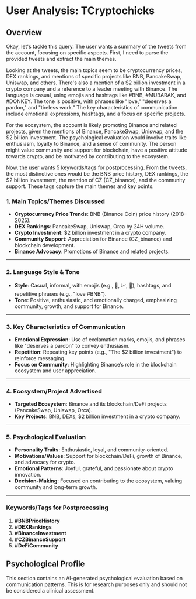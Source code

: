 # User Analysis: TCryptochicks

## Overview

<think>
Okay, let's tackle this query. The user wants a summary of the tweets from the account, focusing on specific aspects. First, I need to parse the provided tweets and extract the main themes.

Looking at the tweets, the main topics seem to be cryptocurrency prices, DEX rankings, and mentions of specific projects like BNB, PancakeSwap, Uniswap, and others. There's also a mention of a $2 billion investment in a crypto company and a reference to a leader meeting with Binance. The language is casual, using emojis and hashtags like #BNB, #MUBARAK, and #DONKEY. The tone is positive, with phrases like "love," "deserves a pardon," and "tireless work." The key characteristics of communication include emotional expressions, hashtags, and a focus on specific projects.

For the ecosystem, the account is likely promoting Binance and related projects, given the mentions of Binance, PancakeSwap, Uniswap, and the $2 billion investment. The psychological evaluation would involve traits like enthusiasm, loyalty to Binance, and a sense of community. The person might value community and support for blockchain, have a positive attitude towards crypto, and be motivated by contributing to the ecosystem.

Now, the user wants 5 keywords/tags for postprocessing. From the tweets, the most distinctive ones would be the BNB price history, DEX rankings, the $2 billion investment, the mention of CZ (CZ_binance), and the community support. These tags capture the main themes and key points.
</think>

### **1. Main Topics/Themes Discussed**  
- **Cryptocurrency Price Trends**: BNB (Binance Coin) price history (2018–2025).  
- **DEX Rankings**: PancakeSwap, Uniswap, Orca by 24H volume.  
- **Crypto Investment**: $2 billion investment in a crypto company.  
- **Community Support**: Appreciation for Binance (CZ_binance) and blockchain development.  
- **Binance Advocacy**: Promotions of Binance and related projects.  

---

### **2. Language Style & Tone**  
- **Style**: Casual, informal, with emojis (e.g., 🔶, 📈, 💯), hashtags, and repetitive phrases (e.g., "love #BNB").  
- **Tone**: Positive, enthusiastic, and emotionally charged, emphasizing community, growth, and support for Binance.  

---

### **3. Key Characteristics of Communication**  
- **Emotional Expression**: Use of exclamation marks, emojis, and phrases like "deserves a pardon" to convey enthusiasm.  
- **Repetition**: Repeating key points (e.g., "The $2 billion investment") to reinforce messaging.  
- **Focus on Community**: Highlighting Binance’s role in the blockchain ecosystem and user appreciation.  

---

### **4. Ecosystem/Project Advertised**  
- **Targeted Ecosystem**: Binance and its blockchain/DeFi projects (PancakeSwap, Uniswap, Orca).  
- **Key Projects**: BNB, DEXs, $2 billion investment in a crypto company.  

---

### **5. Psychological Evaluation**  
- **Personality Traits**: Enthusiastic, loyal, and community-oriented.  
- **Motivations/Values**: Support for blockchain/DeFi, growth of Binance, and advocacy for crypto.  
- **Emotional Patterns**: Joyful, grateful, and passionate about crypto innovation.  
- **Decision-Making**: Focused on contributing to the ecosystem, valuing community and long-term growth.  

---

### **Keywords/Tags for Postprocessing**  
1. **#BNBPriceHistory**  
2. **#DEXRankings**  
3. **#BinanceInvestment**  
4. **#CZBinanceSupport**  
5. **#DeFiCommunity**

## Psychological Profile

This section contains an AI-generated psychological evaluation based on communication patterns. This is for research purposes only and should not be considered a clinical assessment.